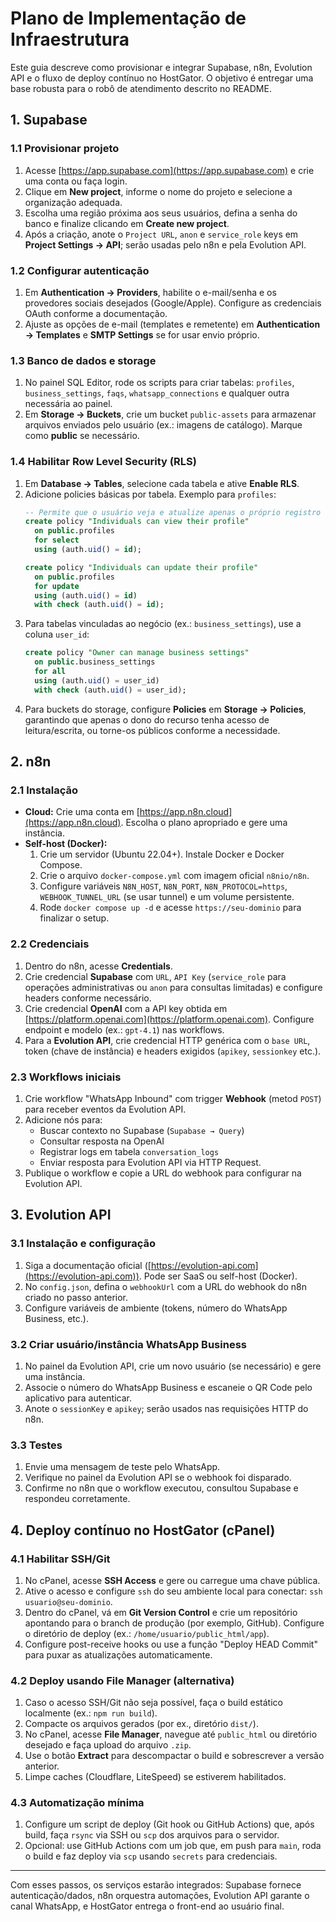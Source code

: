 # Plano de Implementação de Infraestrutura

Este guia descreve como provisionar e integrar Supabase, n8n, Evolution API e o fluxo de deploy contínuo no HostGator. O objetivo é entregar uma base robusta para o robô de atendimento descrito no README.

## 1. Supabase

### 1.1 Provisionar projeto
1. Acesse [https://app.supabase.com](https://app.supabase.com) e crie uma conta ou faça login.
2. Clique em **New project**, informe o nome do projeto e selecione a organização adequada.
3. Escolha uma região próxima aos seus usuários, defina a senha do banco e finalize clicando em **Create new project**.
4. Após a criação, anote o `Project URL`, `anon` e `service_role` keys em **Project Settings → API**; serão usadas pelo n8n e pela Evolution API.

### 1.2 Configurar autenticação
1. Em **Authentication → Providers**, habilite o e-mail/senha e os provedores sociais desejados (Google/Apple). Configure as credenciais OAuth conforme a documentação.
2. Ajuste as opções de e-mail (templates e remetente) em **Authentication → Templates** e **SMTP Settings** se for usar envio próprio.

### 1.3 Banco de dados e storage
1. No painel SQL Editor, rode os scripts para criar tabelas: `profiles`, `business_settings`, `faqs`, `whatsapp_connections` e qualquer outra necessária ao painel.
2. Em **Storage → Buckets**, crie um bucket `public-assets` para armazenar arquivos enviados pelo usuário (ex.: imagens de catálogo). Marque como **public** se necessário.

### 1.4 Habilitar Row Level Security (RLS)
1. Em **Database → Tables**, selecione cada tabela e ative **Enable RLS**.
2. Adicione policies básicas por tabela. Exemplo para `profiles`:
   ```sql
   -- Permite que o usuário veja e atualize apenas o próprio registro
   create policy "Individuals can view their profile"
     on public.profiles
     for select
     using (auth.uid() = id);

   create policy "Individuals can update their profile"
     on public.profiles
     for update
     using (auth.uid() = id)
     with check (auth.uid() = id);
   ```
3. Para tabelas vinculadas ao negócio (ex.: `business_settings`), use a coluna `user_id`:
   ```sql
   create policy "Owner can manage business settings"
     on public.business_settings
     for all
     using (auth.uid() = user_id)
     with check (auth.uid() = user_id);
   ```
4. Para buckets do storage, configure **Policies** em **Storage → Policies**, garantindo que apenas o dono do recurso tenha acesso de leitura/escrita, ou torne-os públicos conforme a necessidade.

## 2. n8n

### 2.1 Instalação
- **Cloud:** Crie uma conta em [https://app.n8n.cloud](https://app.n8n.cloud). Escolha o plano apropriado e gere uma instância.
- **Self-host (Docker):**
  1. Crie um servidor (Ubuntu 22.04+). Instale Docker e Docker Compose.
  2. Crie o arquivo `docker-compose.yml` com imagem oficial `n8nio/n8n`.
  3. Configure variáveis `N8N_HOST`, `N8N_PORT`, `N8N_PROTOCOL=https`, `WEBHOOK_TUNNEL_URL` (se usar tunnel) e um volume persistente.
  4. Rode `docker compose up -d` e acesse `https://seu-dominio` para finalizar o setup.

### 2.2 Credenciais
1. Dentro do n8n, acesse **Credentials**.
2. Crie credencial **Supabase** com `URL`, `API Key` (`service_role` para operações administrativas ou `anon` para consultas limitadas) e configure headers conforme necessário.
3. Crie credencial **OpenAI** com a API key obtida em [https://platform.openai.com](https://platform.openai.com). Configure endpoint e modelo (ex.: `gpt-4.1`) nas workflows.
4. Para a **Evolution API**, crie credencial HTTP genérica com o `base URL`, token (chave de instância) e headers exigidos (`apikey`, `sessionkey` etc.).

### 2.3 Workflows iniciais
1. Crie workflow "WhatsApp Inbound" com trigger **Webhook** (metod `POST`) para receber eventos da Evolution API.
2. Adicione nós para:
   - Buscar contexto no Supabase (`Supabase → Query`)
   - Consultar resposta na OpenAI
   - Registrar logs em tabela `conversation_logs`
   - Enviar resposta para Evolution API via HTTP Request.
3. Publique o workflow e copie a URL do webhook para configurar na Evolution API.

## 3. Evolution API

### 3.1 Instalação e configuração
1. Siga a documentação oficial ([https://evolution-api.com](https://evolution-api.com)). Pode ser SaaS ou self-host (Docker).
2. No `config.json`, defina o `webhookUrl` com a URL do webhook do n8n criado no passo anterior.
3. Configure variáveis de ambiente (tokens, número do WhatsApp Business, etc.).

### 3.2 Criar usuário/instância WhatsApp Business
1. No painel da Evolution API, crie um novo usuário (se necessário) e gere uma instância.
2. Associe o número do WhatsApp Business e escaneie o QR Code pelo aplicativo para autenticar.
3. Anote o `sessionKey` e `apikey`; serão usados nas requisições HTTP do n8n.

### 3.3 Testes
1. Envie uma mensagem de teste pelo WhatsApp.
2. Verifique no painel da Evolution API se o webhook foi disparado.
3. Confirme no n8n que o workflow executou, consultou Supabase e respondeu corretamente.

## 4. Deploy contínuo no HostGator (cPanel)

### 4.1 Habilitar SSH/Git
1. No cPanel, acesse **SSH Access** e gere ou carregue uma chave pública.
2. Ative o acesso e configure `ssh` do seu ambiente local para conectar: `ssh usuario@seu-dominio`.
3. Dentro do cPanel, vá em **Git Version Control** e crie um repositório apontando para o branch de produção (por exemplo, GitHub). Configure o diretório de deploy (ex.: `/home/usuario/public_html/app`).
4. Configure post-receive hooks ou use a função "Deploy HEAD Commit" para puxar as atualizações automaticamente.

### 4.2 Deploy usando File Manager (alternativa)
1. Caso o acesso SSH/Git não seja possível, faça o build estático localmente (ex.: `npm run build`).
2. Compacte os arquivos gerados (por ex., diretório `dist/`).
3. No cPanel, acesse **File Manager**, navegue até `public_html` ou diretório desejado e faça upload do arquivo `.zip`.
4. Use o botão **Extract** para descompactar o build e sobrescrever a versão anterior.
5. Limpe caches (Cloudflare, LiteSpeed) se estiverem habilitados.

### 4.3 Automatização mínima
1. Configure um script de deploy (Git hook ou GitHub Actions) que, após build, faça `rsync` via SSH ou `scp` dos arquivos para o servidor.
2. Opcional: use GitHub Actions com um job que, em push para `main`, roda o build e faz deploy via `scp` usando `secrets` para credenciais.

---

Com esses passos, os serviços estarão integrados: Supabase fornece autenticação/dados, n8n orquestra automações, Evolution API garante o canal WhatsApp, e HostGator entrega o front-end ao usuário final.
